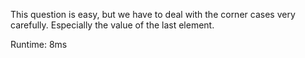 This question is easy, but we have to deal with the corner cases very carefully. Especially the value of the last element.

Runtime: 8ms
